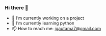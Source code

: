 ### Hi there 👋

- 🔭 I’m currently working on a project
- 🐍 I’m currently learning python
- 📫 How to reach me: jgautama7@gmail.com
